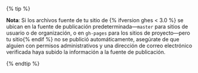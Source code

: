 {% tip %}

**Nota**: Si los archivos fuente de tu sitio de {% ifversion ghes < 3.0 %} se ubican en la fuente de publicación predeterminada—`master` para sitios de usuario o de organización, o en `gh-pages` para los sitios de proyecto—pero tu sitio{% endif %} no se publició automáticamente, asegúrate de que alguien con permisos administrativos y una dirección de correo electrónico verificada haya subido la información a la fuente de publicación.

{% endtip %}
